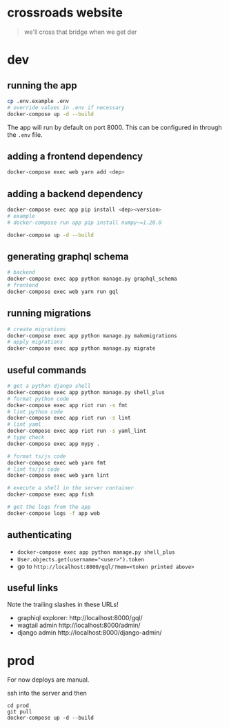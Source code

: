 # crossroads website

> we'll cross that bridge when we get der

# dev

## running the app

```bash
cp .env.example .env
# override values in .env if necessary
docker-compose up -d --build
```

The app will run by default on port 8000. This can be configured in
through the `.env` file.

## adding a frontend dependency

```bash
docker-compose exec web yarn add <dep>
```

## adding a backend dependency

```bash
docker-compose exec app pip install <dep><version>
# example
# docker-compose run app pip install numpy~=1.20.0

docker-compose up -d --build
```

## generating graphql schema

```bash
# backend
docker-compose exec app python manage.py graphql_schema
# frontend
docker-compose exec web yarn run gql
```

## running migrations

```bash
# create migrations
docker-compose exec app python manage.py makemigrations
# apply migrations
docker-compose exec app python manage.py migrate
```

## useful commands

```bash
# get a python django shell
docker-compose exec app python manage.py shell_plus
# format python code
docker-compose exec app riot run -s fmt
# lint python code
docker-compose exec app riot run -s lint
# lint yaml
docker-compose exec app riot run -s yaml_lint
# type check
docker-compose exec app mypy .

# format ts/js code
docker-compose exec web yarn fmt
# lint ts/js code
docker-compose exec web yarn lint

# execute a shell in the server container
docker-compose exec app fish

# get the logs from the app
docker-compose logs -f app web
```

## authenticating

- `docker-compose exec app python manage.py shell_plus`
- `User.objects.get(username="<user>").token`
- go to `http://localhost:8000/gql/?mem=<token printed above>`

## useful links

Note the trailing slashes in these URLs!

- graphiql explorer: http://localhost:8000/gql/
- wagtail admin http://localhost:8000/admin/
- django admin http://localhost:8000/django-admin/


# prod

For now deploys are manual.

ssh into the server and then

```
cd prod
git pull
docker-compose up -d --build
```
